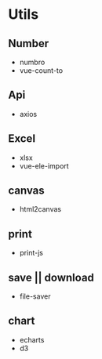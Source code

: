 # Utils

## Number
* numbro
* vue-count-to

## Api
* axios

## Excel
* xlsx
* vue-ele-import

## canvas
* html2canvas

## print
* print-js

## save || download
* file-saver

## chart
* echarts
* d3